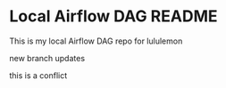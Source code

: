 # Local Airflow DAG README 

This is my local Airflow DAG repo for lululemon

new branch updates

this is a conflict

